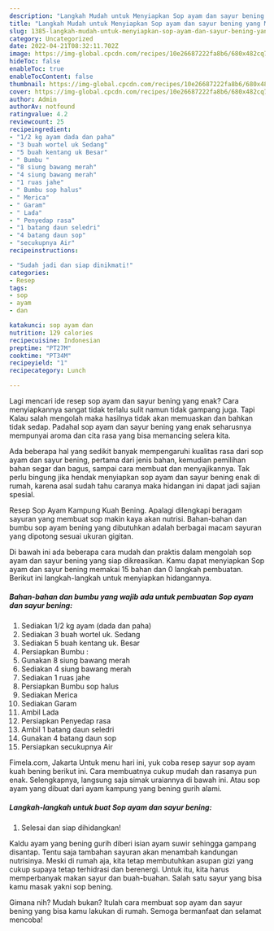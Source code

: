 ```yaml
---
description: "Langkah Mudah untuk Menyiapkan Sop ayam dan sayur bening yang Menggugah Selera, Buat Buka Puasa Bisa Manjain Lidah"
title: "Langkah Mudah untuk Menyiapkan Sop ayam dan sayur bening yang Menggugah Selera, Buat Buka Puasa Bisa Manjain Lidah"
slug: 1385-langkah-mudah-untuk-menyiapkan-sop-ayam-dan-sayur-bening-yang-menggugah-selera-buat-buka-puasa-bisa-manjain-lidah
category: Uncategorized
date: 2022-04-21T08:32:11.702Z
image: https://img-global.cpcdn.com/recipes/10e26687222fa8b6/680x482cq70/sop-ayam-dan-sayur-bening-foto-resep-utama.jpg
hideToc: false
enableToc: true
enableTocContent: false
thumbnail: https://img-global.cpcdn.com/recipes/10e26687222fa8b6/680x482cq70/sop-ayam-dan-sayur-bening-foto-resep-utama.jpg
cover: https://img-global.cpcdn.com/recipes/10e26687222fa8b6/680x482cq70/sop-ayam-dan-sayur-bening-foto-resep-utama.jpg
author: Admin
authorAv: notfound
ratingvalue: 4.2
reviewcount: 25
recipeingredient:
- "1/2 kg ayam dada dan paha"
- "3 buah wortel uk Sedang"
- "5 buah kentang uk Besar"
- " Bumbu "
- "8 siung bawang merah"
- "4 siung bawang merah"
- "1 ruas jahe"
- " Bumbu sop halus"
- " Merica"
- " Garam"
- " Lada"
- " Penyedap rasa"
- "1 batang daun seledri"
- "4 batang daun sop"
- "secukupnya Air"
recipeinstructions:

- "Sudah jadi dan siap dinikmati!"
categories:
- Resep
tags:
- sop
- ayam
- dan

katakunci: sop ayam dan 
nutrition: 129 calories
recipecuisine: Indonesian
preptime: "PT27M"
cooktime: "PT34M"
recipeyield: "1"
recipecategory: Lunch

---
```



Lagi mencari ide resep sop ayam dan sayur bening yang enak? Cara menyiapkannya sangat tidak terlalu sulit namun tidak gampang juga. Tapi Kalau salah mengolah maka hasilnya tidak akan memuaskan dan bahkan tidak sedap. Padahal sop ayam dan sayur bening yang enak seharusnya mempunyai aroma dan cita rasa yang bisa memancing selera kita.


Ada beberapa hal yang sedikit banyak mempengaruhi kualitas rasa dari sop ayam dan sayur bening, pertama dari jenis bahan, kemudian pemilihan bahan segar dan bagus, sampai cara membuat dan menyajikannya. Tak perlu bingung jika hendak menyiapkan sop ayam dan sayur bening enak di rumah, karena asal sudah tahu caranya maka hidangan ini dapat jadi sajian spesial.

Resep Sop Ayam Kampung Kuah Bening. Apalagi dilengkapi beragam sayuran yang membuat sop makin kaya akan nutrisi. Bahan-bahan dan bumbu sop ayam bening yang dibutuhkan adalah berbagai macam sayuran yang dipotong sesuai ukuran gigitan.


Di bawah ini ada beberapa cara mudah dan praktis dalam mengolah sop ayam dan sayur bening yang siap dikreasikan. Kamu dapat menyiapkan Sop ayam dan sayur bening memakai 15 bahan dan 0 langkah pembuatan. Berikut ini langkah-langkah untuk menyiapkan hidangannya.

<!--inarticleads1-->

##### Bahan-bahan dan bumbu yang wajib ada untuk pembuatan Sop ayam dan sayur bening:

1. Sediakan 1/2 kg ayam (dada dan paha)
1. Sediakan 3 buah wortel uk. Sedang
1. Sediakan 5 buah kentang uk. Besar
1. Persiapkan  Bumbu :
1. Gunakan 8 siung bawang merah
1. Sediakan 4 siung bawang merah
1. Sediakan 1 ruas jahe
1. Persiapkan  Bumbu sop halus
1. Sediakan  Merica
1. Sediakan  Garam
1. Ambil  Lada
1. Persiapkan  Penyedap rasa
1. Ambil 1 batang daun seledri
1. Gunakan 4 batang daun sop
1. Persiapkan secukupnya Air


Fimela.com, Jakarta Untuk menu hari ini, yuk coba resep sayur sop ayam kuah bening berikut ini. Cara membuatnya cukup mudah dan rasanya pun enak. Selengkapnya, langsung saja simak uraiannya di bawah ini. Atau sop ayam yang dibuat dari ayam kampung yang bening gurih alami. 

<!--inarticleads2-->

##### Langkah-langkah untuk buat Sop ayam dan sayur bening:


1. Selesai dan siap dihidangkan!

Kaldu ayam yang bening gurih diberi isian ayam suwir sehingga gampang disantap. Tentu saja tambahan sayuran akan menambah kandungan nutrisinya. Meski di rumah aja, kita tetap membutuhkan asupan gizi yang cukup supaya tetap terhidrasi dan berenergi. Untuk itu, kita harus memperbanyak makan sayur dan buah-buahan. Salah satu sayur yang bisa kamu masak yakni sop bening. 

Gimana nih? Mudah bukan? Itulah cara membuat sop ayam dan sayur bening yang bisa kamu lakukan di rumah. Semoga bermanfaat dan selamat mencoba!
